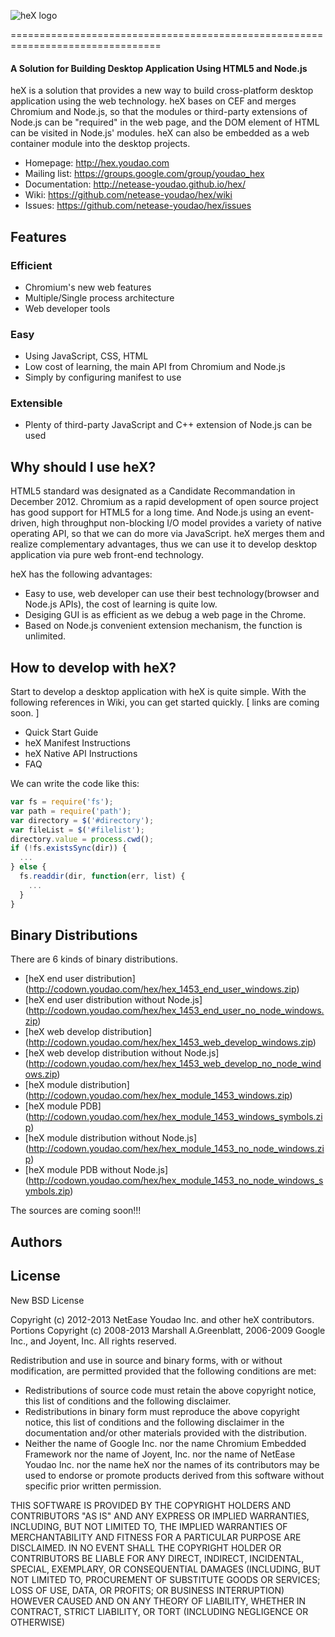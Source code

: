 ![heX logo](http://hex.youdao.com/images/hex.png)

<!-- heX -->
================================================================================
#### A Solution for Building Desktop Application Using HTML5 and Node.js

heX is a solution that provides a new way to build cross-platform desktop application using the web technology. heX bases on CEF and merges Chromium and Node.js, so that the modules or third-party extensions of Node.js can be "required" in the web page, and the DOM element of HTML can be visited in Node.js' modules. heX can also be embedded as a web container module into the desktop projects.

 * Homepage: <http://hex.youdao.com>
 * Mailing list: <https://groups.google.com/group/youdao_hex>
 * Documentation: <http://netease-youdao.github.io/hex/>
 * Wiki: <https://github.com/netease-youdao/hex/wiki>
 * Issues: <https://github.com/netease-youdao/hex/issues>


## Features

### Efficient
 * Chromium's new web features
 * Multiple/Single process architecture
 * Web developer tools

### Easy
 * Using JavaScript, CSS, HTML
 * Low cost of learning, the main API from Chromium and Node.js
 * Simply by configuring manifest to use

### Extensible
 * Plenty of third-party JavaScript and C++ extension of Node.js can be used


## Why should I use heX?

HTML5 standard was designated as a Candidate Recommandation in December 2012. Chromium as a rapid development of open source project has good support for HTML5 for a long time. And Node.js using an event-driven, high throughput non-blocking I/O model provides a variety of native operating API, so that we can do more via JavaScript. heX merges them and realize complementary advantages, thus we can use it to develop desktop application via pure web front-end technology. 

heX has the following advantages:
 * Easy to use, web developer can use their best technology(browser and Node.js APIs), the cost of learning is quite low.
 * Desiging GUI is as efficient as we debug a web page in the Chrome.
 * Based on Node.js convenient extension mechanism, the function is unlimited.


## How to develop with heX?

Start to develop a desktop application with heX is quite simple. With the following references in Wiki, you can get started quickly. [ links are coming soon. ]

 * Quick Start Guide
 * heX Manifest Instructions
 * heX Native API Instructions
 * FAQ

We can write the code like this:
```js
var fs = require('fs');
var path = require('path');
var directory = $('#directory');
var fileList = $('#filelist');
directory.value = process.cwd();
if (!fs.existsSync(dir)) {
  ...
} else {
  fs.readdir(dir, function(err, list) {
    ...
  }
}
```


## Binary Distributions

There are 6 kinds of binary distributions.

 * [heX end user distribution] (http://codown.youdao.com/hex/hex_1453_end_user_windows.zip)
 * [heX end user distribution without Node.js] (http://codown.youdao.com/hex/hex_1453_end_user_no_node_windows.zip)
 * [heX web develop distribution] (http://codown.youdao.com/hex/hex_1453_web_develop_windows.zip)
 * [heX web develop distribution without Node.js] (http://codown.youdao.com/hex/hex_1453_web_develop_no_node_windows.zip)
 * [heX module distribution] (http://codown.youdao.com/hex/hex_module_1453_windows.zip)
  * [heX module PDB] (http://codown.youdao.com/hex/hex_module_1453_windows_symbols.zip)
 * [heX module distribution without Node.js] (http://codown.youdao.com/hex/hex_module_1453_no_node_windows.zip)
  * [heX module PDB without Node.js] (http://codown.youdao.com/hex/hex_module_1453_no_node_windows_symbols.zip)

The sources are coming soon!!!


## Authors


## License

New BSD License

Copyright (c) 2012-2013 NetEase Youdao Inc. and other heX contributors.
Portions Copyright (c) 2008-2013 Marshall A.Greenblatt, 2006-2009
Google Inc., and Joyent, Inc. All rights reserved.

Redistribution and use in source and binary forms, with or without
modification, are permitted provided that the following conditions are
met:

  * Redistributions of source code must retain the above copyright notice,
    this list of conditions and the following disclaimer.
  * Redistributions in binary form must reproduce the above copyright
    notice, this list of conditions and the following disclaimer in the
    documentation and/or other materials provided with the distribution.
  * Neither the name of Google Inc. nor the name Chromium Embedded Framework
    nor the name of Joyent, Inc. nor the name of NetEase Youdao Inc. nor
    the name heX nor the names of its contributors may be used to endorse
    or promote products derived from this software without specific prior
    written permission.

THIS SOFTWARE IS PROVIDED BY THE COPYRIGHT HOLDERS AND CONTRIBUTORS "AS IS"
AND ANY EXPRESS OR IMPLIED WARRANTIES, INCLUDING, BUT NOT LIMITED TO, THE
IMPLIED WARRANTIES OF MERCHANTABILITY AND FITNESS FOR A PARTICULAR PURPOSE
ARE DISCLAIMED. IN NO EVENT SHALL THE COPYRIGHT HOLDER OR CONTRIBUTORS BE
LIABLE FOR ANY DIRECT, INDIRECT, INCIDENTAL, SPECIAL, EXEMPLARY, OR
CONSEQUENTIAL DAMAGES (INCLUDING, BUT NOT LIMITED TO, PROCUREMENT OF
SUBSTITUTE GOODS OR SERVICES; LOSS OF USE, DATA, OR PROFITS; OR BUSINESS
INTERRUPTION) HOWEVER CAUSED AND ON ANY THEORY OF LIABILITY, WHETHER IN
CONTRACT, STRICT LIABILITY, OR TORT (INCLUDING NEGLIGENCE OR OTHERWISE)
